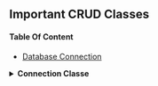 
## Important CRUD Classes

#### Table Of Content

* [Database Connection](#connection)


<a name="connection"></a>

<details> 
    <summary> <b>Connection Classe</b> </summary>
    
```php
class Database
{
    private string $hostname = 'localhost';
    private string $user = 'root';
    private string $pass = '';
    private string $dbname = 'cms_ecommerce';
    public $conn = null;

    // Create Connection
    public function __construct()
    {
        if ($this->conn == null) {
            $this->conn = mysqli_connect($this->hostname, $this->user, $this->password, $this->dbname);
        }
        if ($this->conn->connect_error) {
            echo "Error : " . $this->conn->connect_error;
        }
    }

    // Connection Close
    public function __destruct()
    {
        if ($this->conn != null) {
            $this->conn->close();
            $this->conn = null;
        }
    }
```
    
</details>

